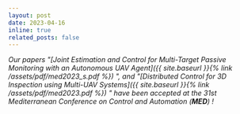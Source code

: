 ```yaml
---
layout: post
date: 2023-04-16
inline: true
related_posts: false
---
```


*Our papers "_[Joint Estimation and Control for Multi-Target Passive Monitoring with an Autonomous UAV Agent]({{ site.baseurl }}{% link /assets/pdf/med2023_s.pdf %})_ ", and "_[Distributed Control for 3D Inspection using Multi-UAV Systems]({{ site.baseurl }}{% link /assets/pdf/med2023.pdf %})_ " have been accepted at the 31st Mediterranean Conference on Control and Automation (**MED**) !*



